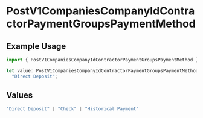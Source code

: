 # PostV1CompaniesCompanyIdContractorPaymentGroupsPaymentMethod

## Example Usage

```typescript
import { PostV1CompaniesCompanyIdContractorPaymentGroupsPaymentMethod } from "gusto-embedded/models/operations";

let value: PostV1CompaniesCompanyIdContractorPaymentGroupsPaymentMethod =
  "Direct Deposit";
```

## Values

```typescript
"Direct Deposit" | "Check" | "Historical Payment"
```